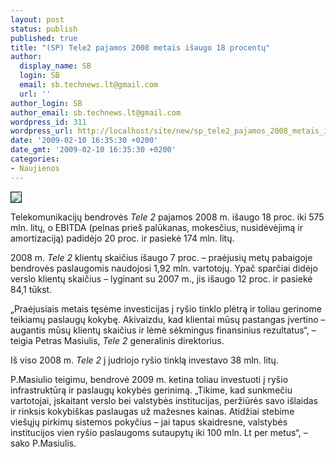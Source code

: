 ```yaml
---
layout: post
status: publish
published: true
title: "(SP) Tele2 pajamos 2008 metais išaugo 18 procentų"
author:
  display_name: SB
  login: SB
  email: sb.technews.lt@gmail.com
  url: ''
author_login: SB
author_email: sb.technews.lt@gmail.com
wordpress_id: 311
wordpress_url: http://localhost/site/new/sp_tele2_pajamos_2008_metais_isaugo_18_procentu/
date: '2009-02-10 16:35:30 +0200'
date_gmt: '2009-02-10 16:35:30 +0200'
categories:
- Naujienos
---
```

<div class="imgright"><img src="http://tbn0.google.com/images?q=tbn:L9M4Kuu0ANj9lM:http://nds3.nokia.com/pressphotos/public/global/corporate/rd/PeopleFirst_Hand01_lowres.jpg" border="1" /></div>
<p>Telekomunikacijų bendrovės <i>Tele 2</i> pajamos 2008 m. išaugo 18 proc. iki 575 mln. litų, o EBITDA (pelnas prieš palūkanas, mokesčius, nusidėvėjimą ir amortizaciją) padidėjo 20 proc. ir pasiekė 174 mln. litų.</p>
<p>2008 m. <i>Tele 2</i> klientų skaičius išaugo 7 proc. – praėjusių metų pabaigoje bendrovės paslaugomis naudojosi 1,92 mln. vartotojų. Ypač sparčiai didėjo verslo klientų skaičius – lyginant su 2007 m., jis išaugo 12 proc. ir pasiekė 84,1 tūkst.</p>
<p>„Praėjusiais metais tęsėme investicijas į ryšio tinklo plėtrą ir toliau gerinome teikiamų paslaugų kokybę. Akivaizdu, kad klientai mūsų pastangas įvertino – augantis mūsų klientų skaičius ir lėmė sėkmingus finansinius rezultatus“, – teigia Petras Masiulis, <i>Tele 2</i> generalinis direktorius. </p>
<p>Iš viso 2008 m. <i>Tele 2</i> į judriojo ryšio tinklą investavo 38 mln. litų.</p>
<p>P.Masiulio teigimu, bendrovė 2009 m. ketina toliau investuoti į ryšio infrastruktūrą ir paslaugų kokybės gerinimą. „Tikime, kad sunkmečiu vartotojai, įskaitant verslo bei valstybės institucijas, peržiūrės savo išlaidas ir rinksis kokybiškas paslaugas už mažesnes kainas. Atidžiai stebime viešųjų pirkimų sistemos pokyčius – jai tapus skaidresne, valstybės institucijos vien ryšio paslaugoms sutaupytų iki 100 mln. Lt per metus“, – sako P.Masiulis.</p>
